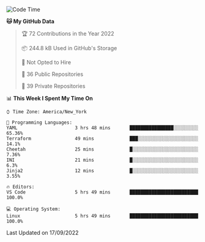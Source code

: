 <!--START_SECTION:waka-->
![Code Time](http://img.shields.io/badge/Code%20Time-90%20hrs%202%20mins-blue)

**🐱 My GitHub Data** 

> 🏆 72 Contributions in the Year 2022
 > 
> 📦 244.8 kB Used in GitHub's Storage 
 > 
> 🚫 Not Opted to Hire
 > 
> 📜 36 Public Repositories 
 > 
> 🔑 39 Private Repositories  
 > 
📊 **This Week I Spent My Time On** 

```text
⌚︎ Time Zone: America/New_York

💬 Programming Languages: 
YAML                     3 hrs 48 mins       ████████████████░░░░░░░░░   65.36% 
Terraform                49 mins             ███░░░░░░░░░░░░░░░░░░░░░░   14.1% 
Cheetah                  25 mins             █░░░░░░░░░░░░░░░░░░░░░░░░   7.36% 
INI                      21 mins             █░░░░░░░░░░░░░░░░░░░░░░░░   6.3% 
Jinja2                   12 mins             █░░░░░░░░░░░░░░░░░░░░░░░░   3.55%

🔥 Editors: 
VS Code                  5 hrs 49 mins       █████████████████████████   100.0%

💻 Operating System: 
Linux                    5 hrs 49 mins       █████████████████████████   100.0%

```


 Last Updated on 17/09/2022
<!--END_SECTION:waka-->